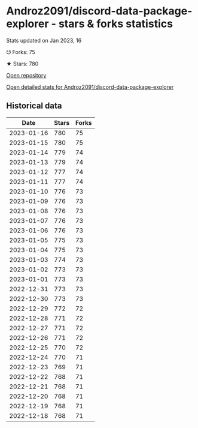 # Androz2091/discord-data-package-explorer - stars & forks statistics

Stats updated on Jan 2023, 16

☋ Forks: 75

★ Stars: 780

[Open repository](https://github.com/Androz2091/discord-data-package-explorer)

[Open detailed stats for Androz2091/discord-data-package-explorer](https://reviewgithub.com/rep/Androz2091/discord-data-package-explorer)

## Historical data
| Date | Stars | Forks |
|------|-------|-------|
| 2023-01-16 | 780 | 75 | 
| 2023-01-15 | 780 | 75 | 
| 2023-01-14 | 779 | 74 | 
| 2023-01-13 | 779 | 74 | 
| 2023-01-12 | 777 | 74 | 
| 2023-01-11 | 777 | 74 | 
| 2023-01-10 | 776 | 73 | 
| 2023-01-09 | 776 | 73 | 
| 2023-01-08 | 776 | 73 | 
| 2023-01-07 | 776 | 73 | 
| 2023-01-06 | 776 | 73 | 
| 2023-01-05 | 775 | 73 | 
| 2023-01-04 | 775 | 73 | 
| 2023-01-03 | 774 | 73 | 
| 2023-01-02 | 773 | 73 | 
| 2023-01-01 | 773 | 73 | 
| 2022-12-31 | 773 | 73 | 
| 2022-12-30 | 773 | 73 | 
| 2022-12-29 | 772 | 72 | 
| 2022-12-28 | 771 | 72 | 
| 2022-12-27 | 771 | 72 | 
| 2022-12-26 | 771 | 72 | 
| 2022-12-25 | 770 | 72 | 
| 2022-12-24 | 770 | 71 | 
| 2022-12-23 | 769 | 71 | 
| 2022-12-22 | 768 | 71 | 
| 2022-12-21 | 768 | 71 | 
| 2022-12-20 | 768 | 71 | 
| 2022-12-19 | 768 | 71 | 
| 2022-12-18 | 768 | 71 | 

